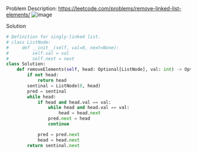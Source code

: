 Problem Description: https://leetcode.com/problems/remove-linked-list-elements/
![image](https://user-images.githubusercontent.com/11685096/150645557-3d53b3b8-e585-4d5b-9061-f493818cf387.png)

Solution
```python
# Definition for singly-linked list.
# class ListNode:
#     def __init__(self, val=0, next=None):
#         self.val = val
#         self.next = next
class Solution:
    def removeElements(self, head: Optional[ListNode], val: int) -> Optional[ListNode]:
        if not head:
            return head
        sentinal = ListNode(0, head)
        pred = sentinal
        while head:
            if head and head.val == val:
                while head and head.val == val:
                    head = head.next
                pred.next = head
                continue

            pred = pred.next
            head = head.next
        return sentinal.next
```
